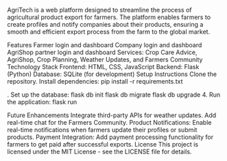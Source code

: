 AgriTech is a web platform designed to streamline the process of agricultural product export for farmers. The platform enables farmers to create profiles and notify companies about their products, ensuring a smooth and efficient export process from the farm to the global market.

Features
Farmer login and dashboard
Company login and dashboard
AgriShop partner login and dashboard
Services: Crop Care Advice, AgriShop, Crop Planning, Weather Updates, and Farmers Community
Technology Stack
Frontend: HTML, CSS, JavaScript
Backend: Flask (Python)
Database: SQLite (for development)
Setup Instructions
Clone the repository.
Install dependencies:
pip install -r requirements.txt

. Set up the database: flask db init flask db migrate flask db upgrade 4. Run the application: flask run

Future Enhancements
Integrate third-party APIs for weather updates.
Add real-time chat for the Farmers Community. Product Notifications: Enable real-time notifications when farmers update their profiles or submit products. Payment Integration: Add payment processing functionality for farmers to get paid after successful exports.
License This project is licensed under the MIT License - see the LICENSE file for details.
